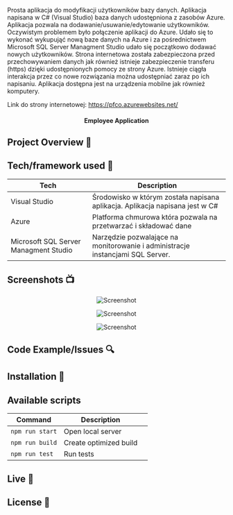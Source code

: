 Prosta aplikacja do modyfikacji użytkowników bazy danych. 
Aplikacja napisana w C# (Visual Studio) baza danych udostępniona z zasobów Azure.
Aplikacja pozwala na dodawanie/usuwanie/edytowanie użytkowników. Oczywistym problemem było połączenie aplikacji do Azure.
Udało się to wykonać wykupująć nową baze danych na Azure i za pośrednictwem Microsoft SQL Server Managment Studio udało się początkowo dodawać nowych użytkowników.
Strona internetowa została zabezpieczona przed przechowywaniem danych jak również istnieje zabezpieczenie transferu (https) dzięki udostępnionych pomocy ze strony Azure.
Istnieje ciągła interakcja przez co nowe rozwiązania można udostępniać zaraz po ich napisaniu.
Aplikacja dostępna jest na urządzenia mobilne jak również komputery.

Link do strony internetowej: https://pfco.azurewebsites.net/


<h4 align="center">Employee Application</h4>


## Project Overview 🎉

## Tech/framework used 🔧

| Tech                                                    | Description                              |
| ------------------------------------------------------- | ---------------------------------------- |
| Visual Studio                           | Środowisko w którym została napisana aplikacja. Aplikacja napisana jest w C#  |
| Azure                           | Platforma chmurowa która pozwala na przetwarzać i składować dane  |
| Microsoft SQL Server Managment Studio                           | Narzędzie pozwalające na monitorowanie i administracje instancjami SQL Server.   |


## Screenshots 📺

<p align="center">
    <img src="" alt="Screenshot">
</p>

<p align="center">
    <img src="" alt="Screenshot">
</p>

<p align="center">
    <img src="" alt="Screenshot">
</p>

## Code Example/Issues 🔍


## Installation 💾

## Available scripts

| Command                   | Description                   |     |
| ------------------------- | ----------------------------- | --- |
| `npm run start`           | Open local server             |     |
| `npm run build`           | Create optimized build        |     |
| `npm run test`            | Run tests                     |     |


## Live 📍

## License 🔱
